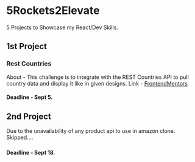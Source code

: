 # 5Rockets2Elevate
5 Projects to Showcase my React/Dev Skills.

## 1st Project 
### Rest Countries 
About - This challenge is to integrate with the REST Countries API to pull country data and display it like in given designs.
        Link - [FrontendMentors]('https://www.frontendmentor.io/challenges/rest-countries-api-with-color-theme-switcher-5cacc469fec04111f7b848ca')
        
#### Deadline - Sept 5.


## 2nd Project 
<!-- ### Amazon Clone  -->

<!-- About - This Challenge is to create Amazon Clone using ReactJs. -->
<!--         Link - [Amazon]('https://www.amazon.com') -->
Due to the unavailability of any product api to use in amazon clone. 
Skipped....

### 

        
#### Deadline - Sept 18.
